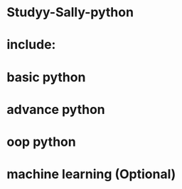 # Studyy-Sally-python

# include:
# basic python
# advance python
# oop python
# machine learning (Optional)
